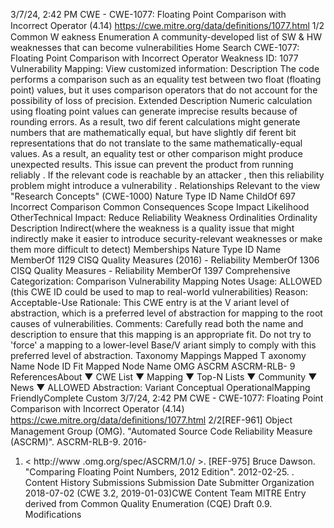 3/7/24, 2:42 PM CWE - CWE-1077: Floating Point Comparison with Incorrect Operator (4.14)
https://cwe.mitre.org/data/deﬁnitions/1077.html 1/2
Common W eakness Enumeration
A community-developed list of SW & HW weaknesses that can become
vulnerabilities
Home Search
CWE-1077: Floating Point Comparison with Incorrect Operator
Weakness ID: 1077
Vulnerability Mapping: 
View customized information:
 Description
The code performs a comparison such as an equality test between two float (floating point) values, but it uses comparison operators
that do not account for the possibility of loss of precision.
 Extended Description
Numeric calculation using floating point values can generate imprecise results because of rounding errors. As a result, two dif ferent
calculations might generate numbers that are mathematically equal, but have slightly dif ferent bit representations that do not translate
to the same mathematically-equal values. As a result, an equality test or other comparison might produce unexpected results.
This issue can prevent the product from running reliably . If the relevant code is reachable by an attacker , then this reliability problem
might introduce a vulnerability .
 Relationships
 Relevant to the view "Research Concepts" (CWE-1000)
Nature Type ID Name
ChildOf 697 Incorrect Comparison
 Common Consequences
Scope Impact Likelihood
OtherTechnical Impact: Reduce Reliability
 Weakness Ordinalities
Ordinality Description
Indirect(where the weakness is a quality issue that might indirectly make it easier to introduce security-relevant weaknesses or make
them more difficult to detect)
 Memberships
Nature Type ID Name
MemberOf 1129 CISQ Quality Measures (2016) - Reliability
MemberOf 1306 CISQ Quality Measures - Reliability
MemberOf 1397 Comprehensive Categorization: Comparison
 Vulnerability Mapping Notes
Usage: ALLOWED (this CWE ID could be used to map to real-world vulnerabilities)
Reason: Acceptable-Use
Rationale:
This CWE entry is at the V ariant level of abstraction, which is a preferred level of abstraction for mapping to the root causes of
vulnerabilities.
Comments:
Carefully read both the name and description to ensure that this mapping is an appropriate fit. Do not try to 'force' a mapping to a
lower-level Base/V ariant simply to comply with this preferred level of abstraction.
 Taxonomy Mappings
Mapped T axonomy Name Node ID Fit Mapped Node Name
OMG ASCRM ASCRM-RLB-
9
 ReferencesAbout ▼ CWE List ▼ Mapping ▼ Top-N Lists ▼ Community ▼ News ▼
ALLOWED
Abstraction: Variant
Conceptual OperationalMapping
FriendlyComplete Custom
3/7/24, 2:42 PM CWE - CWE-1077: Floating Point Comparison with Incorrect Operator (4.14)
https://cwe.mitre.org/data/deﬁnitions/1077.html 2/2[REF-961] Object Management Group (OMG). "Automated Source Code Reliability Measure (ASCRM)". ASCRM-RLB-9. 2016-
01. < http://www .omg.org/spec/ASCRM/1.0/ >.
[REF-975] Bruce Dawson. "Comparing Floating Point Numbers, 2012 Edition". 2012-02-25.
.
 Content History
 Submissions
Submission Date Submitter Organization
2018-07-02
(CWE 3.2, 2019-01-03)CWE Content Team MITRE
Entry derived from Common Quality Enumeration (CQE) Draft 0.9.
 Modifications